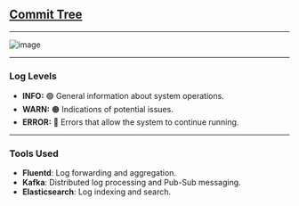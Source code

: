 ## [Commit Tree](https://github.com/Cloud-Computing-Big-Data/RR-Team-39-distributed-logging-system/commits/main/)

---

![image](https://github.com/user-attachments/assets/328c54dc-b9c7-4518-8594-b8c7428539de)

---

### Log Levels

- **INFO:** 🟢 General information about system operations.
- **WARN:** 🟠 Indications of potential issues.
- **ERROR:** 🔴 Errors that allow the system to continue running.

---

### Tools Used
- **Fluentd**: Log forwarding and aggregation.
- **Kafka**: Distributed log processing and Pub-Sub messaging.
- **Elasticsearch**: Log indexing and search.

